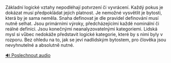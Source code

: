 
Základní logické vztahy nepodléhají potvrzení či vyvrácení. Každý pokus je dokázat musí předpokládat jejich platnost. Je nemožné vysvětlit je bytosti, která by je sama neměla. Snaha definovat je dle pravidel definování musí nutně selhat. Jsou primárními výroky, předcházejícími každé nominální či reálné definici. Jsou konečnými neanalyzovatelnými kategoriemi. Lidská mysl si vůbec nedokáže představit logické kategorie, které by s nimi byly v rozporu. Bez ohledu na to, jak se jeví nadlidským bytostem, pro člověka jsou nevyhnutelné a absolutně nutné.

[🔊 Poslechnout audio](/data/7-paragraphs/audio/chapter_13/para_002-Zkladn-logick-vztahy-nepodlhaj-potvrzen-i-v.mp3)
